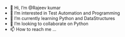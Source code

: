 - 👋 Hi, I’m @Rajeev kumar
- 👀 I’m interested in Test Automation and Programming
- 🌱 I’m currently learning Python and DataStructures
- 💞️ I’m looking to collaborate on Python
- 📫 How to reach me ...

<!---
rajeevkumar24/rajeevkumar24 is a ✨ special ✨ repository because its `README.md` (this file) appears on your GitHub profile.
You can click the Preview link to take a look at your changes.
--->

